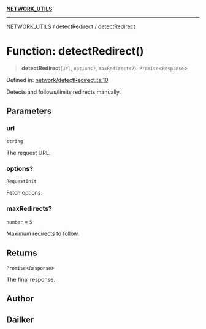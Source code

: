 [**NETWORK_UTILS**](../../README.md)

***

[NETWORK_UTILS](../../README.md) / [detectRedirect](../README.md) / detectRedirect

# Function: detectRedirect()

> **detectRedirect**(`url`, `options?`, `maxRedirects?`): `Promise`\<`Response`\>

Defined in: [network/detectRedirect.ts:10](https://github.com/dailker/everyutil/blob/26e2bb73429918cf0d08899e9efd90b82a42c92e/src/network/detectRedirect.ts#L10)

Detects and follows/limits redirects manually.

## Parameters

### url

`string`

The request URL.

### options?

`RequestInit`

Fetch options.

### maxRedirects?

`number` = `5`

Maximum redirects to follow.

## Returns

`Promise`\<`Response`\>

The final response.

## Author

## Dailker
